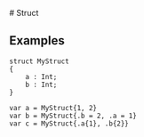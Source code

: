 # Struct

## Examples

    struct MyStruct
    {
        a : Int;
        b : Int;
    }

    var a = MyStruct{1, 2}
    var b = MyStruct{.b = 2, .a = 1}
    var c = MyStruct{.a{1}, .b{2}}